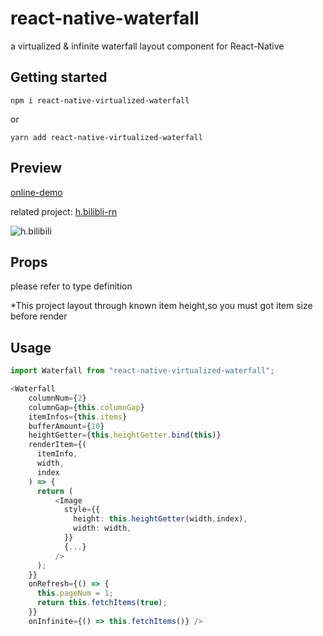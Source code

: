 # react-native-waterfall

a virtualized & infinite waterfall layout component for React-Native

## Getting started

`npm i react-native-virtualized-waterfall`

or

`yarn add react-native-virtualized-waterfall`

## Preview

[online-demo](https://codesandbox.io/s/waterfall-demo-rxkww?file=/src/App.tsx "Heading link")

related project: [h.bilibli-rn](https://github.com/Feng-Bu-Jue/h.bilibili-rn "Heading link")

![h.bilibili](https://i.loli.net/2020/09/02/mFa6XNckYn5UAvK.gif)

## Props

please refer to type definition

\*This project layout through known item height,so you must got item size before render

## Usage

```Typescript
import Waterfall from "react-native-virtualized-waterfall";

<Waterfall
    columnNum={2}
    columnGap={this.columnGap}
    itemInfos={this.items}
    bufferAmount={10}
    heightGetter={this.heightGetter.bind(this)}
    renderItem={(
      itemInfo,
      width,
      index
    ) => {
      return (
          <Image
            style={{
              height: this.heightGetter(width,index),
              width: width,
            }}
            {...}
          />
      );
    }}
    onRefresh={() => {
      this.pageNum = 1;
      return this.fetchItems(true);
    }}
    onInfinite={() => this.fetchItems()} />
```
